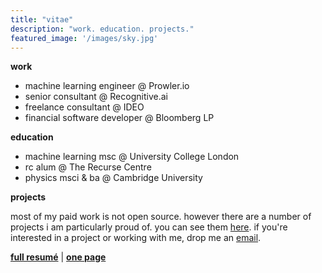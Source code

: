 ```yaml
---
title: "vitae"
description: "work. education. projects."
featured_image: '/images/sky.jpg'
---
```


**work** 

* machine learning engineer @ Prowler.io
* senior consultant @ Recognitive.ai
* freelance consultant @ IDEO
* financial software developer @ Bloomberg LP

**education**

* machine learning msc @ University College London
* rc alum @ The Recurse Centre
* physics msci & ba @ Cambridge University


**projects**

most of my paid work is not open source. however there are a number of projects i am particularly proud of. you can see them [here](./projects). if you're interested in a project or working with me, drop me an [email](./contact).

**[full resumé](url)** | 
**[one page](url)**
